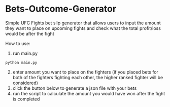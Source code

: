 # Bets-Outcome-Generator
Simple UFC Fights bet slip generator that allows users to input the amount they want to place on upcoming fights and check what the total profit/loss would be after the fight

How to use:

1. run main.py
```
python main.py
```
2. enter amount you want to place on the fighters (if you placed bets for both of the fighters fighting each other, the higher ranked fighter will be considered)
3. click the button below to generate a json file with your bets
4. run the script to calculate the amount you would have won after the fight is completed
